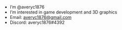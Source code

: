 -  I’m @averyc1876
-  I’m interested in game development and 3D graphics
-  Email: averyc1876@gmail.com
-  Discord: averyc1876#4392

<!---
averyc1876/averyc1876 is a ✨ special ✨ repository because its `README.md` (this file) appears on your GitHub profile.
You can click the Preview link to take a look at your changes.
--->
